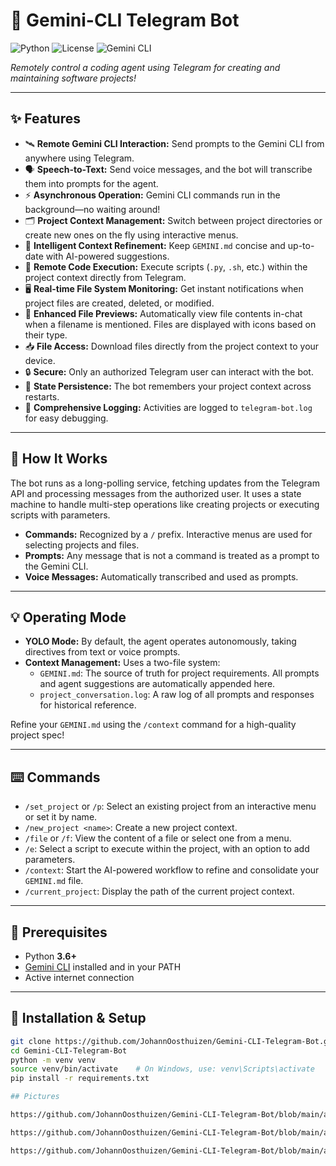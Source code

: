 # 🚀 Gemini-CLI Telegram Bot

![Python](https://img.shields.io/badge/python-3.6%2B-blue?logo=python)
![License](https://img.shields.io/badge/license-MIT-green)
![Gemini CLI](https://img.shields.io/badge/gemini--cli-required-important?logo=google)

_Remotely control a coding agent using Telegram for creating and maintaining software projects!_

---

## ✨ Features

- 🛰️ **Remote Gemini CLI Interaction:** Send prompts to the Gemini CLI from anywhere using Telegram.
- 🗣️ **Speech-to-Text:** Send voice messages, and the bot will transcribe them into prompts for the agent.
- ⚡ **Asynchronous Operation:** Gemini CLI commands run in the background—no waiting around!
- 🗂️ **Project Context Management:** Switch between project directories or create new ones on the fly using interactive menus.
- 🤖 **Intelligent Context Refinement:** Keep `GEMINI.md` concise and up-to-date with AI-powered suggestions.
- 🚀 **Remote Code Execution:** Execute scripts (`.py`, `.sh`, etc.) within the project context directly from Telegram.
- 🖥️ **Real-time File System Monitoring:** Get instant notifications when project files are created, deleted, or modified.
- 📂 **Enhanced File Previews:** Automatically view file contents in-chat when a filename is mentioned. Files are displayed with icons based on their type.
- 📥 **File Access:** Download files directly from the project context to your device.
- 🔒 **Secure:** Only an authorized Telegram user can interact with the bot.
- 💾 **State Persistence:** The bot remembers your project context across restarts.
- 📝 **Comprehensive Logging:** Activities are logged to `telegram-bot.log` for easy debugging.

---

## 🤖 How It Works

The bot runs as a long-polling service, fetching updates from the Telegram API and processing messages from the authorized user. It uses a state machine to handle multi-step operations like creating projects or executing scripts with parameters.

- **Commands:** Recognized by a `/` prefix. Interactive menus are used for selecting projects and files.
- **Prompts:** Any message that is not a command is treated as a prompt to the Gemini CLI.
- **Voice Messages:** Automatically transcribed and used as prompts.

---

## 💡 Operating Mode

- **YOLO Mode:** By default, the agent operates autonomously, taking directives from text or voice prompts.
- **Context Management:** Uses a two-file system:
  - `GEMINI.md`: The source of truth for project requirements. All prompts and agent suggestions are automatically appended here.
  - `project_conversation.log`: A raw log of all prompts and responses for historical reference.

Refine your `GEMINI.md` using the `/context` command for a high-quality project spec!

---

## ⌨️ Commands

- `/set_project` or `/p`: Select an existing project from an interactive menu or set it by name.
- `/new_project <name>`: Create a new project context.
- `/file` or `/f`: View the content of a file or select one from a menu.
- `/e`: Select a script to execute within the project, with an option to add parameters.
- `/context`: Start the AI-powered workflow to refine and consolidate your `GEMINI.md` file.
- `/current_project`: Display the path of the current project context.

---

## 🧰 Prerequisites

- Python **3.6+**
- [Gemini CLI](https://github.com/google/gemini-cli) installed and in your PATH
- Active internet connection

---

## 🚦 Installation & Setup

```bash
git clone https://github.com/JohannOosthuizen/Gemini-CLI-Telegram-Bot.git
cd Gemini-CLI-Telegram-Bot
python -m venv venv
source venv/bin/activate    # On Windows, use: venv\Scripts\activate
pip install -r requirements.txt

## Pictures

https://github.com/JohannOosthuizen/Gemini-CLI-Telegram-Bot/blob/main/assets/Page-1.png

https://github.com/JohannOosthuizen/Gemini-CLI-Telegram-Bot/blob/main/assets/Page-2.png

https://github.com/JohannOosthuizen/Gemini-CLI-Telegram-Bot/blob/main/assets/Page-3.png
